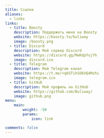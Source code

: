```yaml
---
title: Ссылки
aliases:
  - links
links:
  - title: Boosty
    description: Поддержать меня на Boosty
    website: https://boosty.to/buliway
    image: /boosty.png
  - title: Discord
    description: Мой сервер Discord
    website: https://discord.gg/MwKdpYujYh
    image: discord.ico
  - title: Telegram
    description: Мой Telegram канал
    website: https://t.me/+q6STihSO6XQ4Mzhi
    image: telegram.ico
  - title: GitHub
    description: Мой профиль на GitHub
    website: https://github.com/Buliway/
    image: github.png
menu:
    main: 
        weight: -50
        params:
            icon: link

comments: false
---
```

